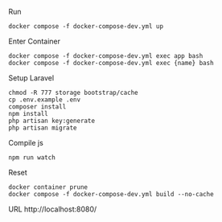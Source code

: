 Run
```
docker compose -f docker-compose-dev.yml up
```

Enter Container
```
docker compose -f docker-compose-dev.yml exec app bash
docker compose -f docker-compose-dev.yml exec {name} bash
```

Setup Laravel
```
chmod -R 777 storage bootstrap/cache
cp .env.example .env
composer install
npm install
php artisan key:generate
php artisan migrate
```

Compile js
```
npm run watch
```

Reset
```
docker container prune
docker compose -f docker-compose-dev.yml build --no-cache
```

URL
http://localhost:8080/
